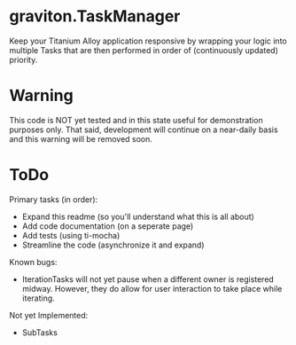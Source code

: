 graviton.TaskManager
====================

Keep your Titanium Alloy application responsive by wrapping your logic into multiple Tasks that are then performed in order of (continuously updated) priority.

Warning
====================

This code is NOT yet tested and in this state useful for demonstration purposes only. That said, development will continue on a near-daily basis and this warning will be removed soon.

ToDo
====================

Primary tasks (in order):
 - Expand this readme (so you'll understand what this is all about)
 - Add code documentation (on a seperate page)
 - Add tests (using ti-mocha)
 - Streamline the code (asynchronize it and expand)


Known bugs:
- IterationTasks will not yet pause when a different owner is registered midway. However, they do allow for user interaction to take place while iterating.

Not yet Implemented:
- SubTasks
